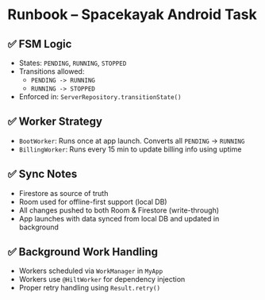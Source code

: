 # Runbook – Spacekayak Android Task

## ✅ FSM Logic
- States: `PENDING`, `RUNNING`, `STOPPED`
- Transitions allowed:
    - `PENDING -> RUNNING`
    - `RUNNING -> STOPPED`
- Enforced in: `ServerRepository.transitionState()`

## ✅ Worker Strategy
- `BootWorker`: Runs once at app launch. Converts all `PENDING` → `RUNNING`
- `BillingWorker`: Runs every 15 min to update billing info using uptime

## ✅ Sync Notes
- Firestore as source of truth
- Room used for offline-first support (local DB)
- All changes pushed to both Room & Firestore (write-through)
- App launches with data synced from local DB and updated in background

## ✅ Background Work Handling
- Workers scheduled via `WorkManager` in `MyApp`
- Workers use `@HiltWorker` for dependency injection
- Proper retry handling using `Result.retry()`

